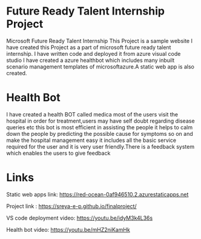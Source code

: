 # Future Ready Talent Internship Project 
Microsoft Future Ready Talent Internship
This Project is a sample website
I have created this Project as a part of microsoft future ready talent internship. 
I have written code and deployed it from azure visual code studio
I have created a azure healthbot which includes many inbuilt scenario management templates of microsoftazure.A static web app is also created.

# Health Bot

 I have created a health BOT called medica most of the users visit the hospital in order for treatment,users may have self doubt regarding disease queries etc this bot is most efficient in assisting the people it helps to calm down the people by predicting the possible cause for symptoms so on and make the hospital management easy it includes all the basic service required for the user and it is very user friendly.There is a feedback system which enables the users to give feedback

# Links

Static web apps link: https://red-ocean-0af946510.2.azurestaticapps.net

Project link : https://sreya-e-p.github.io/finalproject/

VS code deployment video: https://youtu.be/idyM3k4L36s


Health bot video: https://youtu.be/mHZ2niKamHk

